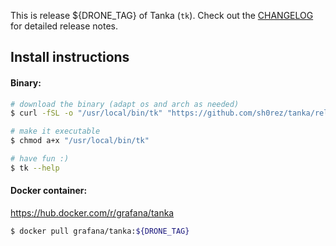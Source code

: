 This is release ${DRONE_TAG} of Tanka (`tk`). Check out the [CHANGELOG](CHANGELOG.md) for detailed release notes.
## Install instructions

#### Binary:
```bash
# download the binary (adapt os and arch as needed)
$ curl -fSL -o "/usr/local/bin/tk" "https://github.com/sh0rez/tanka/releases/download/${DRONE_TAG}/tk-linux-amd64"

# make it executable
$ chmod a+x "/usr/local/bin/tk"

# have fun :)
$ tk --help
```

#### Docker container:
https://hub.docker.com/r/grafana/tanka
```bash
$ docker pull grafana/tanka:${DRONE_TAG}
```
